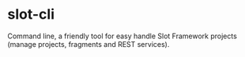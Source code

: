 slot-cli
========

Command line, a friendly tool for easy handle Slot Framework projects (manage projects, fragments and REST services).
